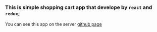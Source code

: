 ### This is simple shopping cart app that develope by `react` and `redux`;

You can see this app on the server [github page](https://maryamqasemi2022.github.io/shoppingCartwithRedux/)

